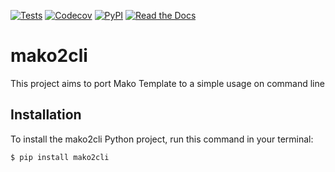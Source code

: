 [![Tests](https://github.com/leaningdiggers/mako2cli/workflows/Tests/badge.svg)](https://github.com/leaningdiggers/mako2cli/actions?workflow=Tests)
[![Codecov](https://codecov.io/gh/leaningdiggers/mako2cli/branch/master/graph/badge.svg)](https://codecov.io/gh/leaningdiggers/mako2cli)
[![PyPI](https://img.shields.io/pypi/v/mako2cli.svg)](https://pypi.org/project/mako2cli/)
[![Read the Docs](https://readthedocs.org/projects/mako2cli/badge/)](https://mako2cli.readthedocs.io/)

# mako2cli

This project aims to port Mako Template to a simple usage on command line

## Installation

To install the mako2cli Python project,
run this command in your terminal:

```
$ pip install mako2cli
```
